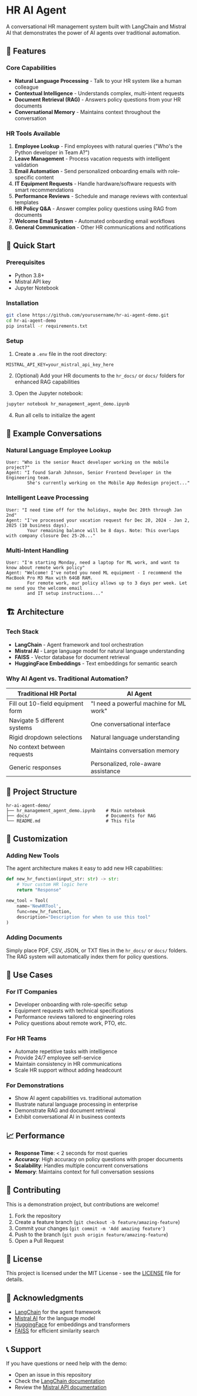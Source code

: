 # HR AI Agent

A conversational HR management system built with LangChain and Mistral AI that demonstrates the power of AI agents over traditional automation.

## 🌟 Features

### Core Capabilities
- **Natural Language Processing** - Talk to your HR system like a human colleague
- **Contextual Intelligence** - Understands complex, multi-intent requests
- **Document Retrieval (RAG)** - Answers policy questions from your HR documents
- **Conversational Memory** - Maintains context throughout the conversation

### HR Tools Available
1. **Employee Lookup** - Find employees with natural queries ("Who's the Python developer in Team A?")
2. **Leave Management** - Process vacation requests with intelligent validation
3. **Email Automation** - Send personalized onboarding emails with role-specific content
4. **IT Equipment Requests** - Handle hardware/software requests with smart recommendations
5. **Performance Reviews** - Schedule and manage reviews with contextual templates
6. **HR Policy Q&A** - Answer complex policy questions using RAG from documents
7. **Welcome Email System** - Automated onboarding email workflows
8. **General Communication** - Other HR communications and notifications

## 🚀 Quick Start

### Prerequisites
- Python 3.8+
- Mistral API key
- Jupyter Notebook

### Installation
```bash
git clone https://github.com/yourusername/hr-ai-agent-demo.git
cd hr-ai-agent-demo
pip install -r requirements.txt
```

### Setup
1. Create a `.env` file in the root directory:
```env
MISTRAL_API_KEY=your_mistral_api_key_here
```

2. (Optional) Add your HR documents to the `hr_docs/` or `docs/` folders for enhanced RAG capabilities

3. Open the Jupyter notebook:
```bash
jupyter notebook hr_management_agent_demo.ipynb
```

4. Run all cells to initialize the agent

## 💬 Example Conversations

### Natural Language Employee Lookup
```
User: "Who is the senior React developer working on the mobile project?"
Agent: "I found Sarah Johnson, Senior Frontend Developer in the Engineering team. 
        She's currently working on the Mobile App Redesign project..."
```

### Intelligent Leave Processing
```
User: "I need time off for the holidays, maybe Dec 20th through Jan 2nd"
Agent: "I've processed your vacation request for Dec 20, 2024 - Jan 2, 2025 (10 business days). 
        Your remaining balance will be 8 days. Note: This overlaps with company closure Dec 25-26..."
```

### Multi-Intent Handling
```
User: "I'm starting Monday, need a laptop for ML work, and want to know about remote work policy"
Agent: "Welcome! I've noted you need ML equipment - I recommend the MacBook Pro M3 Max with 64GB RAM. 
        For remote work, our policy allows up to 3 days per week. Let me send you the welcome email 
        and IT setup instructions..."
```

## 🏗️ Architecture

### Tech Stack
- **LangChain** - Agent framework and tool orchestration
- **Mistral AI** - Large language model for natural language understanding
- **FAISS** - Vector database for document retrieval
- **HuggingFace Embeddings** - Text embeddings for semantic search

### Why AI Agent vs. Traditional Automation?

| Traditional HR Portal | AI Agent |
|----------------------|----------|
| Fill out 10-field equipment form | "I need a powerful machine for ML work" |
| Navigate 5 different systems | One conversational interface |
| Rigid dropdown selections | Natural language understanding |
| No context between requests | Maintains conversation memory |
| Generic responses | Personalized, role-aware assistance |

## 📁 Project Structure
```
hr-ai-agent-demo/
├── hr_management_agent_demo.ipynb    # Main notebook
├── docs/                             # Documents for RAG
└── README.md                         # This file
```

## 🔧 Customization

### Adding New Tools
The agent architecture makes it easy to add new HR capabilities:

```python
def new_hr_function(input_str: str) -> str:
    # Your custom HR logic here
    return "Response"

new_tool = Tool(
    name='NewHRTool',
    func=new_hr_function,
    description="Description for when to use this tool"
)
```

### Adding Documents
Simply place PDF, CSV, JSON, or TXT files in the `hr_docs/` or `docs/` folders. The RAG system will automatically index them for policy questions.

## 🎯 Use Cases

### For IT Companies
- Developer onboarding with role-specific setup
- Equipment requests with technical specifications
- Performance reviews tailored to engineering roles
- Policy questions about remote work, PTO, etc.

### For HR Teams
- Automate repetitive tasks with intelligence
- Provide 24/7 employee self-service
- Maintain consistency in HR communications
- Scale HR support without adding headcount

### For Demonstrations
- Show AI agent capabilities vs. traditional automation
- Illustrate natural language processing in enterprise
- Demonstrate RAG and document retrieval
- Exhibit conversational AI in business contexts

## 📈 Performance

- **Response Time**: < 2 seconds for most queries
- **Accuracy**: High accuracy on policy questions with proper documents
- **Scalability**: Handles multiple concurrent conversations
- **Memory**: Maintains context for full conversation sessions

## 🤝 Contributing

This is a demonstration project, but contributions are welcome!

1. Fork the repository
2. Create a feature branch (`git checkout -b feature/amazing-feature`)
3. Commit your changes (`git commit -m 'Add amazing feature'`)
4. Push to the branch (`git push origin feature/amazing-feature`)
5. Open a Pull Request

## 📝 License

This project is licensed under the MIT License - see the [LICENSE](LICENSE) file for details.

## 🙏 Acknowledgments

- [LangChain](https://python.langchain.com/) for the agent framework
- [Mistral AI](https://mistral.ai/) for the language model
- [HuggingFace](https://huggingface.co/) for embeddings and transformers
- [FAISS](https://github.com/facebookresearch/faiss) for efficient similarity search

## 📞 Support

If you have questions or need help with the demo:
- Open an issue in this repository
- Check the [LangChain documentation](https://python.langchain.com/docs/get_started/introduction.html)
- Review the [Mistral API documentation](https://docs.mistral.ai/)
